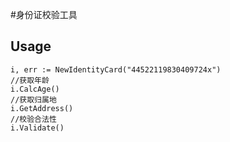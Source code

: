 #身份证校验工具

## Usage

````
i, err := NewIdentityCard("44522119830409724x")
//获取年龄
i.CalcAge()
//获取归属地
i.GetAddress()
//校验合法性
i.Validate()

````
